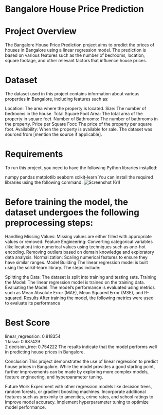 # Bangalore House Price Prediction

# Project Overview
The Bangalore House Price Prediction project aims to predict the prices of houses in Bangalore using a linear regression model. The prediction is based on various features such as the number of bedrooms, location, square footage, and other relevant factors that influence house prices.

# Dataset
The dataset used in this project contains information about various properties in Bangalore, including features such as:

Location: The area where the property is located.
Size: The number of bedrooms in the house.
Total Square Foot Area: The total area of the property in square feet.
Number of Bathrooms: The number of bathrooms in the property.
Price per Square Foot: The price of the property per square foot.
Availability: When the property is available for sale.
The dataset was sourced from [mention the source if applicable].

# Requirements
To run this project, you need to have the following Python libraries installed:

numpy
pandas
matplotlib
seaborn
scikit-learn
You can install the required libraries using the following command:
![Screenshot (61)](https://github.com/user-attachments/assets/6cf01496-23f4-4245-9ee2-ce197d192675)



# Before training the model, the dataset undergoes the following preprocessing steps:

Handling Missing Values: Missing values are either filled with appropriate values or removed.
Feature Engineering:
Converting categorical variables (like location) into numerical values using techniques such as one-hot encoding.
Removing outliers based on domain knowledge and exploratory data analysis.
Normalization: Scaling numerical features to ensure they have similar ranges.
Model Building
The linear regression model is built using the scikit-learn library. The steps include:

Splitting the Data: The dataset is split into training and testing sets.
Training the Model: The linear regression model is trained on the training data.
Evaluating the Model: The model’s performance is evaluated using metrics such as Mean Absolute Error (MAE), Mean Squared Error (MSE), and R-squared.
Results
After training the model, the following metrics were used to evaluate its performance
# Best Score
linear_regression:	0.818354	
1	lasso:	0.687429	
2	decision_tree:	0.754222
The results indicate that the model performs well in predicting house prices in Bangalore.

Conclusion
This project demonstrates the use of linear regression to predict house prices in Bangalore. While the model provides a good starting point, further improvements can be made by exploring more complex models, feature engineering, and hyperparameter tuning.

Future Work
Experiment with other regression models like decision trees, random forests, or gradient boosting machines.
Incorporate additional features such as proximity to amenities, crime rates, and school ratings to improve model accuracy.
Implement hyperparameter tuning to optimize model performance.
